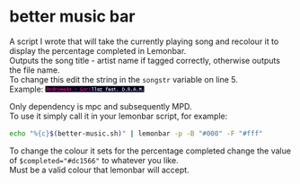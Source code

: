 # better music bar
A script I wrote that will take the currently playing song and recolour it to display the percentage completed in Lemonbar.  
Outputs the song title - artist name if tagged correctly, otherwise outputs the file name.  
To change this edit the string in the `songstr` variable on line 5.  
Example: ![1](/screenshot/example.png)

Only dependency is mpc and subsequently MPD.  
To use it simply call it in your lemonbar script, for example:
```bash
echo "%{c}$(better-music.sh)" | lemonbar -p -B "#000" -F "#fff"
```
To change the colour it sets for the percentage completed change the value of `$completed="#dc1566"` to whatever you like.  
Must be a valid colour that lemonbar will accept.
